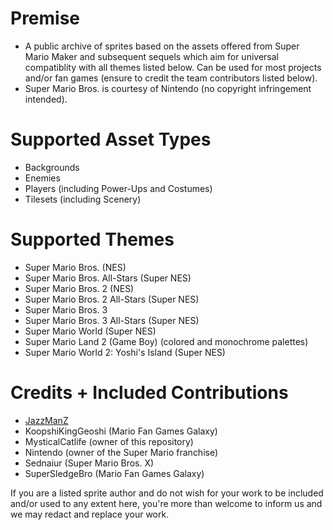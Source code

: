 # Premise
- A public archive of sprites based on the assets offered from Super Mario Maker and subsequent sequels which aim for universal compatiblity with all themes listed below. Can be used for most projects and/or fan games (ensure to credit the team contributors listed below).
- Super Mario Bros. is courtesy of Nintendo (no copyright infringement intended).

# Supported Asset Types
- Backgrounds
- Enemies
- Players (including Power-Ups and Costumes)
- Tilesets (including Scenery)

# Supported Themes
- Super Mario Bros. (NES)
- Super Mario Bros. All-Stars (Super NES)
- Super Mario Bros. 2 (NES)
- Super Mario Bros. 2 All-Stars (Super NES)
- Super Mario Bros. 3
- Super Mario Bros. 3 All-Stars (Super NES)
- Super Mario World (Super NES)
- Super Mario Land 2 (Game Boy) (colored and monochrome palettes)
- Super Mario World 2: Yoshi's Island (Super NES)

# Credits + Included Contributions
- [JazzManZ]([url](https://www.spriters-resource.com/profile/omega/))
- KoopshiKingGeoshi (Mario Fan Games Galaxy)
- MysticalCatlife (owner of this repository)
- Nintendo (owner of the Super Mario franchise)
- Sednaiur (Super Mario Bros. X)
- SuperSledgeBro (Mario Fan Games Galaxy)

If you are a listed sprite author and do not wish for your work to be included and/or used to any extent here, you're more than welcome to inform us and we may redact and replace your work.
